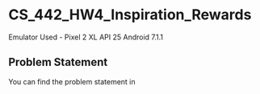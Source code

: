 # CS_442_HW4_Inspiration_Rewards

Emulator Used -  Pixel 2 XL API 25 Android 7.1.1

## Problem Statement ##
You can find the problem statement in 
